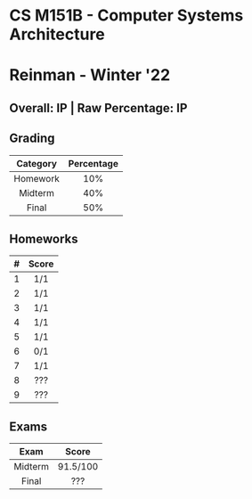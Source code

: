 # CS M151B - Computer Systems Architecture

# Reinman - Winter '22

## Overall: IP | Raw Percentage: IP

## Grading

| Category | Percentage |
| :------: | :--------: |
| Homework |    10%     |
| Midterm  |    40%     |
|  Final   |    50%     |

## Homeworks

|  #   | Score |
| :--: | :---: |
|  1   |  1/1  |
|  2   |  1/1  |
|  3   |  1/1  |
|  4   |  1/1  |
|  5   |  1/1  |
|  6   |  0/1  |
|  7   |  1/1  |
|  8   |  ???  |
|  9   |  ???  |

## Exams

|  Exam   |  Score   |
| :-----: | :------: |
| Midterm | 91.5/100 |
|  Final  |   ???    |

